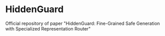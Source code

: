 # HiddenGuard
Official repository of  paper "HiddenGuard: Fine-Grained Safe Generation with Specialized Representation Router"
